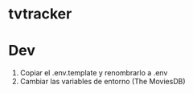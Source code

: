 # tvtracker

# Dev

1. Copiar el .env.template y renombrarlo a .env
2. Cambiar las variables de entorno (The MoviesDB)
